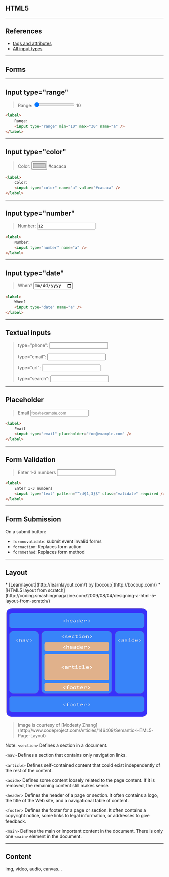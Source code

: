 HTML5
-----

---

References
----------

* [tags and attributes](https://developer.mozilla.org/en-US/docs/Web/Guide/HTML/HTML5/HTML5_element_list)
* [All input types](https://developer.mozilla.org/en-US/docs/Web/HTML/Element/input)

---

Forms
-----

-----

Input type="range"
------------------

<!-- .slide: class="html-demo" -->

> <form oninput="result.value=parseInt(a.value)">
>     <p>
>         <label>Range: <input type="range" min="10" max="30" name="a" value="10" /></label>
>         <output name="result">10</output>
>     </p>
> </form>

``` html
<label>
    Range:
    <input type="range" min="10" max="30" name="a" />
</label>
```

---

Input type="color"
------------------

<!-- .slide: class="html-demo" -->

> <form oninput="result.value=a.value">
>     <p>
>         <label>Color: <input type="color" name="a" value="#cacaca" /></label>
>         <output name="result">#cacaca</output>
>     </p>
> </form>

``` html
<label>
    Color:
    <input type="color" name="a" value="#cacaca" />
</label>
```

---

Input type="number"
------------------

<!-- .slide: class="html-demo" -->

> <form>
>     <p>
>         <label>Number: <input type="number" name="a" value="12" /></label>
>     </p>
> </form>

``` html
<label>
    Number:
    <input type="number" name="a" />
</label>
```

---

Input type="date"
------------------

<!-- .slide: class="html-demo" -->

> <form>
>     <p>
>         <label>When? <input type="date" name="a" /></label>
>     </p>
> </form>

``` html
<label>
    When?
    <input type="date" name="a" />
</label>
```

---

Textual inputs
--------------

<!-- .slide: class="html-demo" -->

> <form>
>     <p>
>         <label>type="phone": <input type="tel" name="a" /></label>
>     </p>
>     <p>
>         <label>type="email": <input type="email" name="b" class="validate" /></label>
>     </p>
>     <p>
>         <label>type="url": <input type="url" name="c" class="validate" /></label>
>     </p>
>     <p>
>         <label>type="search": <input type="search" name="d" /></label>
>     </p>
> </form>

---

Placeholder
-----------

<!-- .slide: class="html-demo" -->

> <form>
>     <p>
>         <label>Email <input type="email" placeholder="foo@example.com" /></label>
>     </p>
> </form>

``` html
<label>
    Email
    <input type="email" placeholder="foo@example.com" />
</label>
```

---

Form Validation
---------------

<!-- .slide: class="html-demo validate" -->

> <form>
>     <p>
>         <label>
>             Enter 1-3 numbers
>             <input type="text" pattern="^\d{1,3}$" class="validate" required />
>         </label>
>     </p>
> </form>

``` html
<label>
    Enter 1-3 numbers
    <input type="text" pattern="^\d{1,3}$" class="validate" required />
</label>
```


---

Form Submission
---------------

On a submit button:

* `formnovalidate`: submit event invalid forms
* `formaction`: Replaces form action
* `formmethod`: Replaces form method

---

Layout
------

<div class="two-columns">
* [Learnlayout](http://learnlayout.com/) by [bocoup](http://bocoup.com/)
* [HTML5 layout from scratch](http://coding.smashingmagazine.com/2009/08/04/designing-a-html-5-layout-from-scratch/)
</div>

![Typical html5 layout](img/01/html5pagelayout.png)


> <!-- .element: class="source" --> Image is courtesy of [Modesty Zhang](http://www.codeproject.com/Articles/146409/Semantic-HTML5-Page-Layout)


Note:
`<section>` Defines a section in a document.

`<nav>`     Defines a section that contains only navigation links.

`<article>` Defines self-contained content that could exist independently of the rest of the content.

`<aside>`   Defines some content loosely related to the page content. If it is removed, the remaining content still makes sense.

`<header>`  Defines the header of a page or section. It often contains a logo, the title of the Web site, and a navigational table of content.

`<footer>`  Defines the footer for a page or section. It often contains a copyright notice, some links to legal information, or addresses to give feedback.

`<main>`    Defines the main or important content in the document. There is only one `<main>` element in the document.

---

Content
-------

img, video, audio, canvas...


